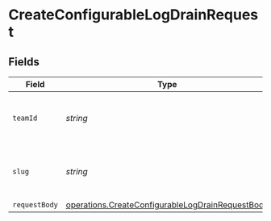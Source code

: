 # CreateConfigurableLogDrainRequest


## Fields

| Field                                                                                                                | Type                                                                                                                 | Required                                                                                                             | Description                                                                                                          |
| -------------------------------------------------------------------------------------------------------------------- | -------------------------------------------------------------------------------------------------------------------- | -------------------------------------------------------------------------------------------------------------------- | -------------------------------------------------------------------------------------------------------------------- |
| `teamId`                                                                                                             | *string*                                                                                                             | :heavy_minus_sign:                                                                                                   | The Team identifier to perform the request on behalf of.                                                             |
| `slug`                                                                                                               | *string*                                                                                                             | :heavy_minus_sign:                                                                                                   | The Team slug to perform the request on behalf of.                                                                   |
| `requestBody`                                                                                                        | [operations.CreateConfigurableLogDrainRequestBody](../../models/operations/createconfigurablelogdrainrequestbody.md) | :heavy_minus_sign:                                                                                                   | N/A                                                                                                                  |